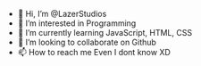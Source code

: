 - 👋 Hi, I’m @LazerStudios
- 👀 I’m interested in Programming
- 🌱 I’m currently learning JavaScript, HTML, CSS
- 💞️ I’m looking to collaborate on Github
- 📫 How to reach me Even I dont know XD

<!---
LazerStudios/LazerStudios is a ✨ special ✨ repository because its `README.md` (this file) appears on your GitHub profile.
You can click the Preview link to take a look at your changes.
--->
